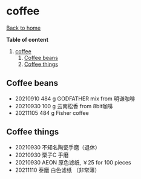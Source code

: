 # coffee

[Back to home](/readme.md)

**Table of content**
1. [coffee](#coffee)
   1. [Coffee beans](#coffee-beans)
   2. [Coffee things](#coffee-things)

## Coffee beans

- 20210910 484 g GODFATHER mix from 明谦咖啡
- 20210930 100 g 云南松香 from 8bit咖啡
- 20211105 484 g Fisher coffee

## Coffee things

- 20210930 不知名陶瓷手磨（退休）
- 20210930 栗子C 手磨
- 20210930 AEON 原色滤纸, ￥25 for 100 pieces
- 20211110 泰磨 白色滤纸 （非常薄）

